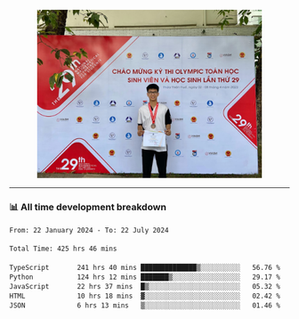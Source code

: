 <p align="center"><img src="asset/header.jpg" width="80%"/></p>

---
<!-- 
<details>
  <summary>📃 My Resume</summary>

### Education

- 📖 **Information Technology**\
📆 10/2021 - present\
📍 **Thang Long University** - Hoang Mai, Hanoi, Vietnam -->

<!-- ### Experience
- 👨‍💻 **Full Stack Web Intern**\
📆 09/2022 - 12/2023\
📍 **TECH 5S** -  Luu Huu Phuong, Phuong My Dinh I, Nam Tu Liem, Hanoi.


- 👨‍💻 **Full Stack Web Fresher**\
📆 1/2022 - 05/2023\
📍 **TECH 5S** -  Luu Huu Phuong, Phuong My Dinh I, Nam Tu Liem, Hanoi.

- 👨‍💻 **Frontend Web Fresher**\
📆 11/2023 - present\
📍 **White Neuron** -  Mau Luong, Ha Dong, Hanoi, Vietnam
</details> -->

### 📊 All time development breakdown

<!--START_SECTION:waka-->

```txt
From: 22 January 2024 - To: 22 July 2024

Total Time: 425 hrs 46 mins

TypeScript       241 hrs 40 mins ██████████████▒░░░░░░░░░░   56.76 %
Python           124 hrs 12 mins ███████▒░░░░░░░░░░░░░░░░░   29.17 %
JavaScript       22 hrs 37 mins  █▒░░░░░░░░░░░░░░░░░░░░░░░   05.32 %
HTML             10 hrs 18 mins  ▓░░░░░░░░░░░░░░░░░░░░░░░░   02.42 %
JSON             6 hrs 13 mins   ▒░░░░░░░░░░░░░░░░░░░░░░░░   01.46 %
```

<!--END_SECTION:waka-->
